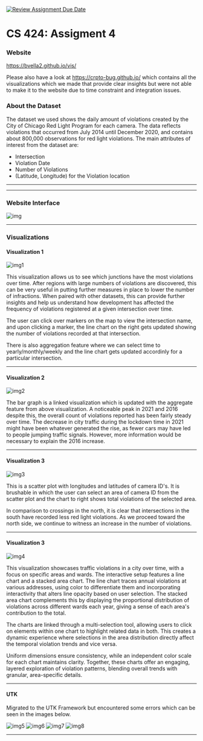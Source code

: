 [![Review Assignment Due Date](https://classroom.github.com/assets/deadline-readme-button-24ddc0f5d75046c5622901739e7c5dd533143b0c8e959d652212380cedb1ea36.svg)](https://classroom.github.com/a/UzY3uhO5)



# CS 424: Assigment 4

### Website

https://bvella2.github.io/vis/


Please also have a look at https://crpto-bug.github.io/ which contains all the visualizations which we made that provide clear insights but were not able to make it to the website due to time constraint and integration issues.

### About the Dataset

The dataset we used shows the daily amount of violations created by the City of Chicago Red Light Program for each camera. The data reflects violations that occurred from July 2014 until December 2020, and contains about 800,000 observations for red light violations. The main attributes of interest from the dataset are:

- Intersection
- Violation Date
- Number of Violations
- (Latitude, Longitude) for the Violation location


---

---

### Website Interface

![img](./Images/interface.png)

---

###  Visualizations

#### Visualization 1

![img1](./Images/vis1.png)

This visualization allows us to see which junctions have the most violations over time. After regions with large numbers of violations are discovered, this can be very useful in putting further measures in place to lower the number of infractions. When paired with other datasets, this can provide further insights and help us understand how development has affected the frequency of violations registered at a given intersection over time.

The user can click over markers on the map to view the intersection name, and upon clicking a marker, the line chart on the right gets updated showing the number of violations recorded at that intersection. 

There is also aggregation feature where we can select time to yearly/monthly/weekly and the line chart gets updated accordinly for a particular intersection.

---


#### Visualization 2

![img2](./Images/vis2.png)


The bar graph is a linked visualization which is updated with the aggregate feature from above visualization.
A noticeable peak in 2021 and 2016 despite this, the overall count of violations reported has been fairly steady over time. The decrease in city traffic during the lockdown time in 2021 might have been whatever generated the rise, as fewer cars may have led to people jumping traffic signals. However, more information would be necessary to explain the 2016 increase.


---

#### Visualization 3

![img3](./Images/vis3.png)

This is a scatter plot with longitudes and latitudes of camera ID's. It is brushable in which the user can select an area of camera ID from the scatter plot and the chart to right shows total violations of the selected area. 

In comparison to crossings in the north, it is clear that intersections in the south have recorded less red light violations. As we proceed toward the north side, we continue to witness an increase in the number of violations. 


---


#### Visualization 3

![img4](./Images/vis4.png)

This visualization showcases traffic violations in a city over time, with a focus on specific areas and wards. The interactive setup features a line chart and a stacked area chart. The line chart traces annual violations at various addresses, using color to differentiate them and incorporating interactivity that alters line opacity based on user selection. The stacked area chart complements this by displaying the proportional distribution of violations across different wards each year, giving a sense of each area's contribution to the total.

The charts are linked through a multi-selection tool, allowing users to click on elements within one chart to highlight related data in both. This creates a dynamic experience where selections in the area distribution directly affect the temporal violation trends and vice versa.

Uniform dimensions ensure consistency, while an independent color scale for each chart maintains clarity. Together, these charts offer an engaging, layered exploration of violation patterns, blending overall trends with granular, area-specific details.




---

#### UTK

 Migrated to the UTK Framework but encountered some errors which can be seen in the images below.

 
![img5](./Images/7_1.png)
![img6](./Images/7_2.png)
![img7](./Images/7_3.png)
![img8](./Images/7_4.png)


---